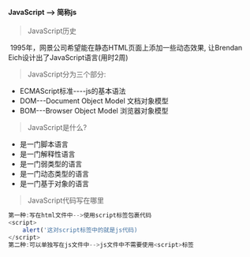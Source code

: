 #### JavaScript --> 简称js

> JavaScript历史

​	1995年，网景公司希望能在静态HTML页面上添加一些动态效果, 让Brendan Eich设计出了JavaScript语言(用时2周)

> JavaScript分为三个部分:

- ECMAScript标准----js的基本语法
- DOM---Document Object Model 文档对象模型
- BOM---Browser Object Model    浏览器对象模型

> JavaScript是什么?

- 是一门脚本语言
- 是一门解释性语言
- 是一门弱类型的语言
- 是一门动态类型的语言
- 是一门基于对象的语言

> JavaScript代码写在哪里

```javascript
第一种:写在html文件中-->使用script标签包裹代码
<script>
	alert('这对script标签中的就是js代码)    
</script>
第二种:可以单独写在js文件中-->js文件中不需要使用<script>标签
```

> <script>标签的属性:

- src 表示要引入的外部文件
- type 表示脚本语言的类型  text/javascript,默认值就是它.
- language已废弃。原来用于代码使用的脚本语言。由于大多数浏览器忽略它，所以不要用了。
- defer：可选。(等页面加载完成后,才执行js)表示脚本可以延迟到文档完全被解析和显示之后再执行。由于大多数浏览器不支持，故很少用。
- charset：可选。表示通过 src 属性指定的字符集。由于大多数浏览器忽略它，所以很少有人用它。
- async:可选,能简单实现js的异步加载.

> 注意事项

- <script>标签尽量放在<body>标签内,放在结束的</body>标签前

- 一个<script>标签如果用于引入外部js文件,就不要在标签内写script代码
- html文件中可以同时存在多对<script>标签,浏览器会依次解析执行